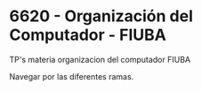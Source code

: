 # 6620 - Organización del Computador - FIUBA
TP's materia organizacion del computador FIUBA

Navegar por las diferentes ramas.
